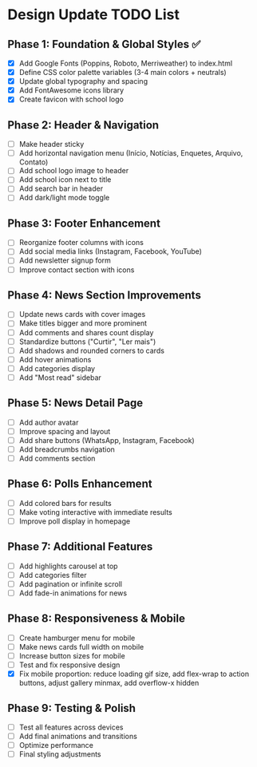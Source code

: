 # Design Update TODO List

## Phase 1: Foundation & Global Styles ✅
- [x] Add Google Fonts (Poppins, Roboto, Merriweather) to index.html
- [x] Define CSS color palette variables (3-4 main colors + neutrals)
- [x] Update global typography and spacing
- [x] Add FontAwesome icons library
- [x] Create favicon with school logo

## Phase 2: Header & Navigation
- [ ] Make header sticky
- [ ] Add horizontal navigation menu (Início, Notícias, Enquetes, Arquivo, Contato)
- [ ] Add school logo image to header
- [ ] Add school icon next to title
- [ ] Add search bar in header
- [ ] Add dark/light mode toggle

## Phase 3: Footer Enhancement
- [ ] Reorganize footer columns with icons
- [ ] Add social media links (Instagram, Facebook, YouTube)
- [ ] Add newsletter signup form
- [ ] Improve contact section with icons

## Phase 4: News Section Improvements
- [ ] Update news cards with cover images
- [ ] Make titles bigger and more prominent
- [ ] Add comments and shares count display
- [ ] Standardize buttons ("Curtir", "Ler mais")
- [ ] Add shadows and rounded corners to cards
- [ ] Add hover animations
- [ ] Add categories display
- [ ] Add "Most read" sidebar

## Phase 5: News Detail Page
- [ ] Add author avatar
- [ ] Improve spacing and layout
- [ ] Add share buttons (WhatsApp, Instagram, Facebook)
- [ ] Add breadcrumbs navigation
- [ ] Add comments section

## Phase 6: Polls Enhancement
- [ ] Add colored bars for results
- [ ] Make voting interactive with immediate results
- [ ] Improve poll display in homepage

## Phase 7: Additional Features
- [ ] Add highlights carousel at top
- [ ] Add categories filter
- [ ] Add pagination or infinite scroll
- [ ] Add fade-in animations for news

## Phase 8: Responsiveness & Mobile
- [ ] Create hamburger menu for mobile
- [ ] Make news cards full width on mobile
- [ ] Increase button sizes for mobile
- [ ] Test and fix responsive design
- [x] Fix mobile proportion: reduce loading gif size, add flex-wrap to action buttons, adjust gallery minmax, add overflow-x hidden

## Phase 9: Testing & Polish
- [ ] Test all features across devices
- [ ] Add final animations and transitions
- [ ] Optimize performance
- [ ] Final styling adjustments
